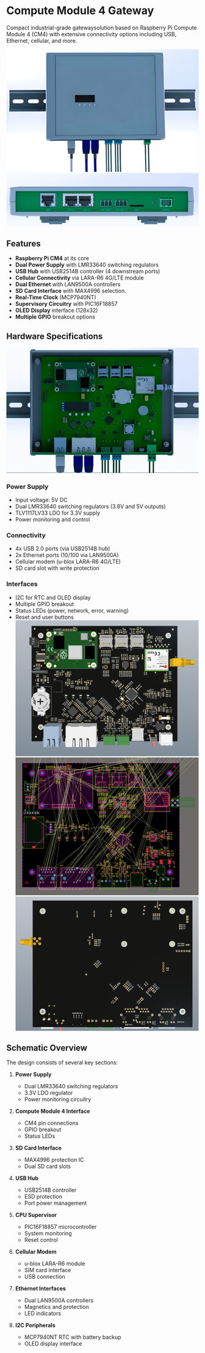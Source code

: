 
# Compute Module 4 Gateway

Compact industrial-grade gatewaysolution based on Raspberry Pi Compute Module 4 (CM4) with extensive connectivity options including USB, Ethernet, cellular, and more.

![Gateway Overview](1.png)
![Gateway bottom](2.png)
## Features

- **Raspberry Pi CM4** at its core
- **Dual Power Supply** with LMR33640 switching regulators
- **USB Hub** with USB2514B controller (4 downstream ports)
- **Cellular Connectivity** via LARA-R6 4G/LTE module
- **Dual Ethernet** with LAN9500A controllers
- **SD Card Interface** with MAX4996 selection.
- **Real-Time Clock** (MCP7940NT)
- **Supervisory Circuitry** with PIC16F18857
- **OLED Display** interface (128x32)
- **Multiple GPIO** breakout options

## Hardware Specifications
![Gateway open](3.png)
### Power Supply
- Input voltage: 5V DC
- Dual LMR33640 switching regulators (3.8V and 5V outputs)
- TLV1117LV33 LDO for 3.3V supply
- Power monitoring and control

### Connectivity
- 4x USB 2.0 ports (via USB2514B hub)
- 2x Ethernet ports (10/100 via LAN9500A)
- Cellular modem (u-blox LARA-R6 4G/LTE)
- SD card slot with write protection

### Interfaces
- I2C for RTC and OLED display
- Multiple GPIO breakout
- Status LEDs (power, network, error, warning)
- Reset and user buttons
![PCB3D](4.png)
![PCB](5.png)
![PCB3Dback](6.png)
## Schematic Overview

The design consists of several key sections:

1. **Power Supply** 
   - Dual LMR33640 switching regulators
   - 3.3V LDO regulator
   - Power monitoring circuitry

2. **Compute Module 4 Interface** 
   - CM4 pin connections
   - GPIO breakout
   - Status LEDs

3. **SD Card Interface** 
   - MAX4996 protection IC
   - Dual SD card slots

4. **USB Hub** 
   - USB2514B controller
   - ESD protection
   - Port power management

5. **CPU Supervisor** 
   - PIC16F18857 microcontroller
   - System monitoring
   - Reset control

6. **Cellular Modem** 
   - u-blox LARA-R6 module
   - SIM card interface
   - USB connection

7. **Ethernet Interfaces** 
   - Dual LAN9500A controllers
   - Magnetics and protection
   - LED indicators

8. **I2C Peripherals** 
   - MCP7940NT RTC with battery backup
   - OLED display interface

